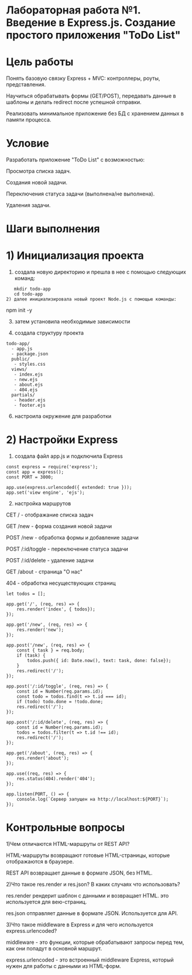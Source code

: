 # Лабораторная работа №1. Введение в Express.js. Создание простого приложения "ToDo List"
# Цель работы
Понять базовую связку Express + MVC: контроллеры, роуты, представления.

Научиться обрабатывать формы (GET/POST), передавать данные в шаблоны и делать redirect после успешной отправки.

Реализовать минимальное приложение без БД с хранением данных в памяти процесса.

# Условие
Разработать приложение "ToDo List" с возможностью:


Просмотра списка задач.

Создания новой задачи.

Переключения статуса задачи (выполнена/не выполнена).

Удаления задачи.

# Шаги выполнения 

# 1) Инициализация проекта

1) создала новую директорию и прешла в нее с помощью следующих команд:

```
   mkdir todo-app
   cd todo-app
2) далее инициализировала новый проект Node.js с помощью команды:
```
 npm init -y

 3) затем установила необходимые зависимости

 4) создала структуру проекта

```
todo-app/
  - app.js
  - package.json
  public/
   - styles.css
  views/
   - index.ejs
   - new.ejs
   - about.ejs
   - 404.ejs
  partials/
   - header.ejs
   - footer.ejs
```

6) настроила окружение для разработки

# 2) Настройки Express
1) создала файл app.js и подключила Express
```
const express = require('express');
const app = express();
const PORT = 3000;

app.use(express.urlencoded({ extended: true }));
app.set('view engine', 'ejs');
```

2) настройка маршрутов

CET / - отображание списка задач

GET /new - форма создания новой задачи

POST /new - обработка формы и добавление задачи

POST /:id/toggle - переключение статуса задачи

POST /:id/delete  - удаление задачи

GET /about - страница "О нас" 

404 - обработка несуществующих страниц

```
let todos = [];

app.get('/', (req, res) => {
    res.render('index', { todos});
});

app.get('/new', (req, res) => {
    res.render('new');
});

app.post('/new', (req, res) => {
    const { task } = req.body;
    if (task) {
        todos.push({ id: Date.now(), text: task, done: false});
    }
    res.redirect('/');
});

app.post('/:id/toggle', (req, res) => {
    const id = Number(req.params.id);
    const todo = todos.find(t => t.id === id);
    if (todo) todo.done = !todo.done;
    res.redirect('/');
});

app.post('/:id/delete', (req, res) => {
    const id = Number(req.params.id);
    todos = todos.filter(t => t.id !== id);
    res.redirect('/');
});

app.get('/about', (req, res) => {
    res.render('about');
});

app.use((req, res) => {
    res.status(404).render('404');
});

app.listen(PORT, () => {
    console.log(`Сервер запущен на http://localhost:${PORT}`);
});
```
# Контрольные вопросы

1)Чем отличаются HTML-маршруты от REST API?

HTML-маршруты возвращают готовые HTML-страницы, которые отображаются в браузере. 

REST API возвращает данные в формате JSON, без HTML.


2)Что такое res.render и res.json? В каких случаях что использовать?

res.render рендерит шаблон с данными и возвращает HTML. это используется для вею-страниц.

res.json отправляет данные в формате JSON. Используется для API.


3)Что такое middleware в Express и для чего используется express.urlencoded?

middleware - это функции, которые обрабатывают запросы перед тем, как они попадут в основной маршрут.

express.urlencoded - это встроенный middleware Express, который нужен для работы с данными из HTML-форм.




 
